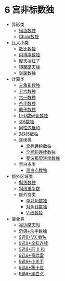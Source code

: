 # 6 宫非标数独

* 异形类
    * [锯齿数独](异形类/锯齿数独.md)
    * [Chain数独](异形类/Chain数独.md)
* 比大小类
    * [数比数独](比大小类/数比数独.md)
    * [内排序数独](比大小类/内排序数独.md)
    * [摩天挡住了](比大小类/摩天挡住了.md)
    * [镜面摩天楼](比大小类/镜面摩天楼.md)
    * [表面数独](比大小类/表面数独.md)
* 计算类
    * [三角和数独](计算类/三角和数独.md)
    * [五六数独](计算类/五六数独.md)
    * [六一数独](计算类/六一数独.md)
    * [杀手数独](计算类/杀手数独.md)
    * [骰子数独](计算类/骰子数独.md)
    * [LED数码管数独](计算类/LED数码管数独.md)
    * [寻6数独](计算类/寻6数独.md)
    * [同性边框和](计算类/同性边框和.md)
    * [对对5数独](计算类/对对5数独.md)
    * 连续类
        * [全标连续数独](计算类/连续类/全标连续数独.md)
        * [全标斜连续数独](计算类/连续类/全标斜连续数独.md)
        * [斐波那契连续数独](计算类/连续类/斐波那契连续数独.md)
    * 黑白点类
        * [黑白点数独](计算类/黑白点类/黑白点数独.md)
* 额外区域类
    * [斜线数独](额外区域类/斜线数独.md)
    * [斜线重复数](额外区域类/斜线重复数.md)
    * 额外宫类
        * [单对角数独](额外区域类/额外宫类/单对角数独.md)
        * [对角线数独](额外区域类/额外宫类/对角线数独.md)
        * [V 线数独](额外区域类/额外宫类/V线数独.md)
* 混合类
  * [减边摩天和](混合类/减边摩天和.md)
  * [奇偶+杀手数独](混合类/奇偶+杀手数独.md)
  * [9选6+VX 数独](混合类/9选6+VX数独.md)
  * [9选6+全标连续](混合类/9选6+全标连续.md)
  * [9选6+前 X 和](混合类/9选6+前X和.md)
  * [9选6+奇偶雷](混合类/9选6+奇偶雷.md)
  * [9选6+小杀手](混合类/9选6+小杀手.md)
  * [9选6+积十位](混合类/9选6+积十位.md)
  * [9选6+黑白点](混合类/9选6+黑白点.md)
